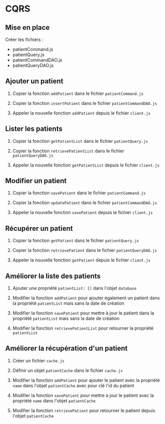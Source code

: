 # CQRS

## Mise en place

Créer les fichiers :
 - patientCommand.js
 - patientQuery.js
 - patientCommandDAO.js
 - patientQueryDAO.js

## Ajouter un patient

1. Copier la fonction `addPatient` dans le fichier `patientCommand.js`

2. Copier la fonction `insertPatient` dans le fichier `patientCommandDAO.js` 

3. Appeler la nouvelle fonction `addPatient` depuis le fichier `client.js`

## Lister les patients

1. Copier la fonction `getPatientList` dans le fichier `patientQuery.js`

2. Copier la fonction `retrievePatientList` dans le fichier `patientQueryDAO.js`

3. Appeler la nouvelle fonction `getPatientList` depuis le fichier `client.js`

## Modifier un patient

1. Copier la fonction `savePatient` dans le fichier `patientCommand.js`

2. Copier la fonction `updatePatient` dans le fichier `patientCommandDAO.js`

3. Appeler la nouvelle fonction `savePatient` depuis le fichier `client.js` 

## Récupérer un patient

1. Copier la fonction `getPatient` dans le fichier `patientQuery.js`

2. Copier la fonction `retrievePatient` dans le fichier `patientQueryDAO.js`

3. Appeler la nouvelle fonction `getPatient` depuis le fichier `client.js`

## Améliorer la liste des patients

1. Ajouter une propriété `patientList: []` dans l'objet `database`

2. Modifier la fonction `addPatient` pour ajouter également un patient dans la propriété `patientList` mais sans la date de création

3. Modifier la fonction `savePatient` pour mettre à jour le patient dans la propriété `patientList` mais sans la date de création

4. Modifier la fonction `retrievePatientList` pour retourner la propriété `patientList`

## Améliorer la récupération d'un patient

1. Créer un fichier `cache.js`

2. Définir un objet `patientCache` dans le fichier `cache.js`

3. Modifier la fonction `addPatient` pour ajouter le patient avec la propriété `name` dans l'objet `patientCache` avec pour clé l'id du patient

4. Modifier la fonction `savePatient` pour mettre à jour le patient avec la propriété `name` dans l'objet `patientCache`

5. Modifier la fonction `retrievePatient` pour retourner le patient depuis l'objet `patientCache`
